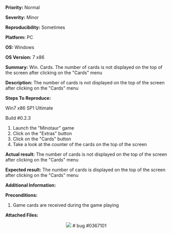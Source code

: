 **Priority:** Normal

**Severity:** Minor

**Reproducibility:** Sometimes

**Platform:** PC

**OS:** Windows

**OS Version:** 7 x86

**Summary:** Win. Cards. The number of cards is not displayed on the top of the screen after clicking on the "Cards" menu

**Description:** The number of cards is not displayed on the top of the screen after clicking on the "Cards" menu

**Steps To Reproduce:**

Win7 x86 SP1 Ultimate

Build #0.2.3

1. Launch the "Minotaur" game
2. Click on the "Extras" button
3. Click on the "Cards" button
4. Take a look at the counter of the cards on the top of the screen

**Actual result:** The number of cards is not displayed on the top of the screen after clicking on the "Cards" menu

**Expected result:** The number of cards is displayed on the top of the screen after clicking on the "Cards" menu

**Additional Information:**

**Preconditions:**
1. Game cards are received during the game playing

**Attached Files:**

<p align="center">
  <img src="https://image.ibb.co/cHrwLS/2018_02_01_11_50_36bug2.jpg">
  # bug #0367101
  </p>


